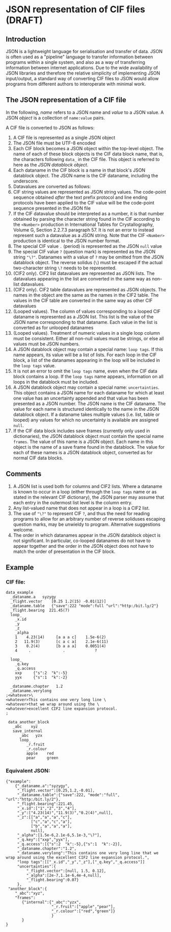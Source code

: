 # JSON representation of CIF files (DRAFT)

## Introduction

JSON is a lightweight language for serialisation and transfer of data.  JSON is
often used as a "pipeline" language to transfer information between programs within
a single system, and also as a way of transferring information between 
internet applications.  Due to the wide availability of JSON libraries and
therefore the relative simplicity of implementing JSON input/output, a
standard way of converting CIF files to JSON would allow programs from different
authors to interoperate with minimal work.

## The JSON representation of a CIF file

In the following, *name* refers to a JSON name and *value* to a JSON value. A
JSON *object* is a collection of `name:value` pairs.

A CIF file is converted to JSON as follows:

1. A CIF file is represented as a single JSON object
1. The JSON file must be UTF-8 encoded
1. Each CIF block becomes a JSON object within the top-level object. The name of each 
of these block objects is the CIF data block name, that is, the characters following
`data_` in the CIF file. This object is referred to here as the *JSON datablock object*.
1. Each dataname in the CIF block is a name in that block's JSON datablock object. The JSON name
is the CIF dataname, including the underscore.
1. Datavalues are converted as follows:
  1. CIF string values are represented as JSON string values. The
code-point sequence obtained *after* the text prefix protocol and line ending
protocols have been applied to the CIF value will be the
code-point sequence presented in the JSON file
  1. If the CIF datavalue should be interpreted as a number, it is
  that number obtained by parsing the character string found in the
  CIF according to the `<Number>` production in International Tables
  for Crystallography, Volume G, Section 2.2.7.3 paragraph 57. It is
  not an error to instead represent such a datavalue as a JSON string. Note that
  the CIF `<Number>` production is identical to the JSON number format.
  1. The special CIF value `.` (period) is represented as the JSON `null` value
  1. The special CIF value `?` (question mark) is represented as the JSON string `"\?"`. Datanames
  with a value of `?` may be omitted from the JSON datablock object. The reverse solidus
  (`\`) must be escaped if the actual two-character string `\?` needs to be represented.
  1. (CIF2 only).  CIF2 list datavalues are represented as JSON lists. The datavalues appearing
  in the list are converted in the same way as non-list datavalues.
  1. (CIF2 only).  CIF2 table datavalues are represented as JSON objects. The names in the object
  are the same as the names in the CIF2 table. The values in the CIF table are converted in the same
  way as other CIF datavalues
  1. (Looped values). The column of values corresponding to a looped
  CIF dataname is represented as a JSON list. This list is the value of
  the JSON name corresponding to that dataname. Each value in the list
  is converted as for unlooped datanames
  1. (Looped values). Treatment of numeric values in a single loop column must
  be consistent. Either all non-null values must be strings, or else all values must
  be JSON numbers.
1. A JSON datablock object may contain a special name: `loop tags`.  If this name
appears, its value will be a list of lists.  For each loop in the CIF block,
a list of the datanames appearing in the loop will be included in the `loop tags` value.
1. It is not an error to omit the `loop tags` name, even when the CIF data block contains
a loop. If the `loop tags` name appears, information on all loops in the datablock must be
included.
1. A JSON datablock object may contain a special name:
`uncertainties`.  This object contains a JSON name for each dataname
for which at least one value has an uncertainty appended and that
value has been presented as a JSON number. The JSON
name is the CIF dataname.  The value for each name is structured
identically to the name in the JSON datablock object.  If a dataname
takes multiple values (i.e. list, table or looped) any values for
which no uncertainty is available are assigned `null`.
1. If the CIF data block includes save frames (currently only used in dictionaries), 
the JSON datablock object must contain the special name `frames`. The value of this name
is a JSON object. Each name in this object is the name of a save frame
found in the datablock. The value for each of these names is a JSON datablock object, converted
as for normal CIF data blocks.
  
## Comments

1. A JSON list is used both for columns and CIF2 lists.  Where a
dataname is known to occur in a loop (either through the `loop tags` name
or as stated in the relevant CIF dictionary), the JSON parser may assume
that each entry in the outermost list level is the column entry.
1. Any list-valued name that does not appear in a loop is a CIF2 list.
1. The use of `"\?"` to represent CIF `?`, and thus the need for reading
programs to allow for an arbitrary number of reverse soliduses escaping
question marks, may be unwieldy to program.  Alternative suggestions welcome.
1. The order in which datanames appear in the JSON datablock object is not significant. In particular,
co-looped datanames do not have to appear together and the order in the JSON object
does not have to match the order of presentation in the CIF block.

## Example

### CIF file:


    data_example
      _dataname.a   syzygy
      _flight.vector    [0.25 1.2(15) -0.01(12)]
      _dataname.table   {"save":222 "mode":full "url":"http:/bit.ly/2"}
      _flight.bearing  221.45(7)
      loop_
        _x.id
        _y
        _z
        _alpha
        1    4.23(14)     [a a a c]    1.5e-6(2)
        2   11.9(3)       [c a c a]    2.1e-6(11)
        3    0.2(4)       [b a a a]    0.0051(4)
        4     .              .             ?
        
      loop_
        _q.key
        _q.access
        xxp     {"s":2  "k":-5}
        yyx     {"s":1  "k":-2}
        
      _dataname.chapter   1.2
      _dataname.verylong
    ;<whatever>\
    <whatever>This contains one very long line \
    <whatever>that we wrap around using the \
    <whatever>excellent CIF2 line expansion protocol.
    ;
 
     data_another_block
       _abc    xyz
       save_internal
          _abc   yzx
          loop_
             _r.fruit
             _r.colour
             apple    red
             pear     green

### Equivalent JSON:

    {"example":
        {"_dataname.a":"syzygy",
         "_flight.vector":[0.25,1.2,-0.01],
         "_dataname.table":{"save":222, "mode":"full", "url":"http:/bit.ly/2"},
         "_flight.bearing":221.45,
         "_x.id":["1","2","3","4"],
         "_y":["4.23(14)","11.9(3)","0.2(4)",null],
         "_z":[["a","a","a","c"],
               ["c","a","c","a"],
               ["b","a","a","a"],
               null],
         "_alpha":[1.5e-6,2.1e-6,5.1e-3,"\?"],
         "_q.key":["xxp","yyx"],
         "_q.access":[{"s":2  "k":-5},{"s":1  "k":-2}],
         "_dataname.chapter":"1.2",
         "_dataname.verylong":"This contains one very long line that we wrap around using the excellent CIF2 line expansion protocol.",
         "loop tags":[["_x.id","_y","_z"],["_q.key","_q.access"]]
         "uncertainties":{
             "_flight.vector":[null, 1.5, 0.12],
             "_alpha":[2e-7,1.1e-6,4e-4,null],
             "_flight.bearing":0.07}
         },
     "another_block":{
        "_abc":"xyz",
        "frames":
           {"internal":{"_abc":"yzx",
                        "_r.fruit":["apple","pear"],
                        "_r.colour":["red","green"]}
                        }
           }
    }
